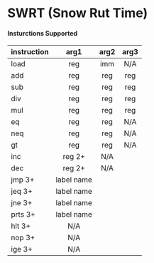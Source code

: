 # SWRT (Snow Rut Time)

#### Insturctions Supported

|instruction| arg1  | arg2 | arg3 |
|:----------|:-----:|:----:|:----:|
|    load   | reg   | imm  | N/A  |
|    add    | reg   | reg  | reg  |
|    sub    | reg   | reg  | reg  |
|    div    | reg   | reg  | reg  |
|    mul    | reg   | reg  | reg  |
|    eq     | reg   | reg  | N/A  |
|    neq    | reg   | reg  | N/A  |
|    gt     | reg   | reg  | N/A  |
|    inc    | reg 2+|     N/A     |
|    dec    | reg 2+|     N/A     |
|    jmp  3+|       label name    |
|    jeq  3+|       label name    |
|    jne  3+|       label name    |
|    prts 3+|       label name    |
|    hlt  3+|         N/A         |
|    nop  3+|         N/A         |
|    ige  3+|         N/A         |

